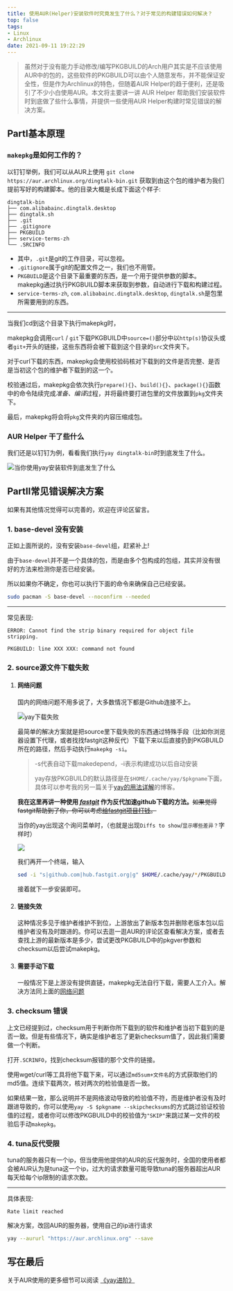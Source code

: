 ```yaml
---
title: 使用AUR(Helper)安装软件时究竟发生了什么？对于常见的构建错误如何解决？
top: false
tags:
- Linux
- Archlinux
date: 2021-09-11 19:22:29
---
```


> 虽然对于没有能力手动修改/编写PKGBUILD的Arch用户其实是不应该使用AUR中的包的，这些软件的PKGBUILD可以由个人随意发布，并不能保证安全性，但是作为Archlinux的特色，但随着AUR Helper的趋于便利，还是吸引了不少小白使用AUR。本文将主要讲一讲 AUR Helper 帮助我们安装软件时到底做了些什么事情，并提供一些使用AUR Helper构建时常见错误的解决方案。

## PartⅠ基本原理

### `makepkg`是如何工作的？

以钉钉举例，我们可以从AUR上使用 `git clone https://aur.archlinux.org/dingtalk-bin.git` 获取到由这个包的维护者为我们提前写好的构建脚本。他的目录大概是长成下面这个样子:

```
dingtalk-bin
├── com.alibabainc.dingtalk.desktop
├── dingtalk.sh
├── .git
├── .gitignore
├── PKGBUILD
├── service-terms-zh
└── .SRCINFO
```

- 其中，`.git`是git的工作目录，可以忽视。
- `.gitignore`属于git的配置文件之一，我们也不用管。
- `PKGBUILD`是这个目录下最重要的东西，是一个用于提供参数的脚本。makepkg通过执行PKGBUILD脚本来获取到参数，自动进行下载和构建过程。
- `service-terms-zh`, `com.alibabainc.dingtalk.desktop`, `dingtalk.sh`是包里所需要用到的东西。

***

当我们cd到这个目录下执行makepkg时，

makepkg会调用`curl` / `git`下载PKGBUILD中`source=()`部分中以`http(s)`协议头或者`git+`开头的链接，这些东西将会被下载到这个目录的`src`文件夹下。

对于curl下载的东西，makepkg会使用校验码核对下载到的文件是否完整、是否是当初这个包的维护者下载到的这一个。

校验通过后，makepkg会依次执行`prepare(){}`、`build(){}`、`package(){}`函数中的命令陆续完成*准备、编译*过程，并将最终要打进包里的文件放置到`pkg`文件夹下。

最后，makepkg将会将`pkg`文件夹的内容压缩成包。

### AUR Helper 干了些什么

我们还是以钉钉为例，看看我们执行`yay dingtalk-bin`时到底发生了什么。

![当你使用yay安装软件到底发生了什么](https://res.cloudinary.com/zhullyb/image/upload/v1/2021/10/25/55bcbf464d1d983dd6f613eb2ff32fe7.jpg)

## PartⅡ常见错误解决方案

如果有其他情况觉得可以完善的，欢迎在评论区留言。

### 1. base-devel 没有安装

正如上面所说的，没有安装`base-devel`组，赶紧补上! 

由于`base-devel`并不是一个具体的包，而是由多个包构成的包组，其实并没有很好的方法来检测你是否已经安装。

所以如果你不确定，你也可以执行下面的命令来确保自己已经安装。

```bash
sudo pacman -S base-devel --noconfirm --needed
```

***

常见表现: 

```
ERROR: Cannot find the strip binary required for object file stripping.
```

```
PKGBUILD: line XXX XXX: command not found
```

### 2. source源文件下载失败

1. #### 网络问题

   国内的网络问题不用多说了，大多数情况下都是Github连接不上。

   ![yay下载失败](https://res.cloudinary.com/zhullyb/image/upload/v1/2021/10/25/6dde6cbf2bc88bc893e183b247f83ac2.png)

   最简单的解决方案就是把source里下载失败的东西通过特殊手段（比如你浏览器设置下代理，或者找找fastgit这种反代）下载下来以后直接扔到PKGBUILD所在的路径，然后手动执行`makepkg -si`。

   > -s代表自动下载makedepend，-i表示构建成功以后自动安装
   >
   > yay存放PKGBUILD的默认路径是在`$HOME/.cache/yay/$pkgname`下面，具体可以参考我的另一篇关于[yay的用法详解](https://blog.zhullyb.top/2021/04/04/yay-more/#builddir-lt-dir-gt)的博客。

   **我在这里再讲一种使用 [*fastgit*](http://fastgit.org/) 作为反代加速github下载的方法。**~~如果觉得fastgit帮助到了你，你可以考虑[给fastgit项目打钱](http://fastgit.org/donate.html)。~~

   当你的yay出现这个询问菜单时，（也就是出现`Diffs to show`/`显示哪些差异？`字样时）

   ![](https://res.cloudinary.com/zhullyb/image/upload/v1/2021/10/25/64965322ff1ad0a5ecfcb8c78e721891.png)

   我们再开一个终端，输入

   ```bash
   sed -i "s|github.com|hub.fastgit.org|g" $HOME/.cache/yay/*/PKGBUILD
   ```

   接着就下一步安装即可。

2. #### 链接失效

   这种情况多见于维护者维护不到位，上游放出了新版本包并删除老版本包以后维护者没有及时跟进的。你可以去逛一逛AUR的评论区查看解决方案，或者去查找上游的最新版本是多少，尝试更改PKGBUILD中的pkgver参数和checksum以后尝试makepkg。

3. #### 需要手动下载

   一般情况下是上游没有提供直链，makepkg无法自行下载，需要人工介入。解决方法同上面的[网络问题](#网络问题)

### 3. checksum 错误

上文已经提到过，checksum用于判断你所下载到的软件和维护者当初下载到的是否一致。但是有些情况下，确实是维护者忘了更新checksum值了，因此我们需要做一个判断。

打开`.SCRINFO`，找到checksum报错的那个文件的链接。

使用wget/curl等工具将他下载下来，可以通过`md5sum+文件名`的方式获取他们的md5值。连续下载两次，核对两次的检验值是否一致。

如果结果一致，那么说明并不是网络波动导致的检验值不符，而是维护者没有及时跟进导致的，你可以使用`yay -S $pkgname --skipchecksums`的方式跳过验证校验值的过程，或者你可以修改PKGBUILD中的校验值为`"SKIP"`来跳过某一文件的校验后手动`makepkg`。

### 4. tuna反代受限

tuna的服务器只有一个ip，但当使用他提供的AUR的反代服务时，全国的使用者都会被AUR认为是tuna这一个ip，过大的请求数量可能导致tuna的服务器超出AUR每天给每个ip限制的请求次数。

***

具体表现: 

```
Rate limit reached
```

解决方案，改回AUR的服务器，使用自己的ip进行请求

```bash
yay --aururl "https://aur.archlinux.org" --save
```



## 写在最后

关于AUR使用的更多细节可以阅读 [《yay进阶》](https://blog.zhullyb.top/2021/04/04/yay-more/)
